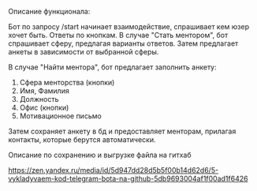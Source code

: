 Описание функционала:

Бот по запросу /start начинает взаимодействие, спрашивает кем юзер хочет быть. Ответы по кнопкам.
В случае "Стать ментором", бот спрашивает сферу, предлагая варианты ответов.
Затем предлагает анкеты в зависимости от выбранной сферы.

В случае "Найти ментора", бот предлагает заполнить анкету:
1) Сфера менторства (кнопки)
2) Имя, Фамилия
3) Должность 
4) Офис (кнопки)
5) Мотивационное письмо 

Затем сохраняет анкету в бд и предоставляет менторам, прилагая контакты, которые берутся автоматически.



Описание по сохранению и выгрузке файла на гитхаб

https://zen.yandex.ru/media/id/5d947dd28d5b5f00b14d62d6/5-vykladyvaem-kod-telegram-bota-na-github-5db9693004af1f00ad1f6426


